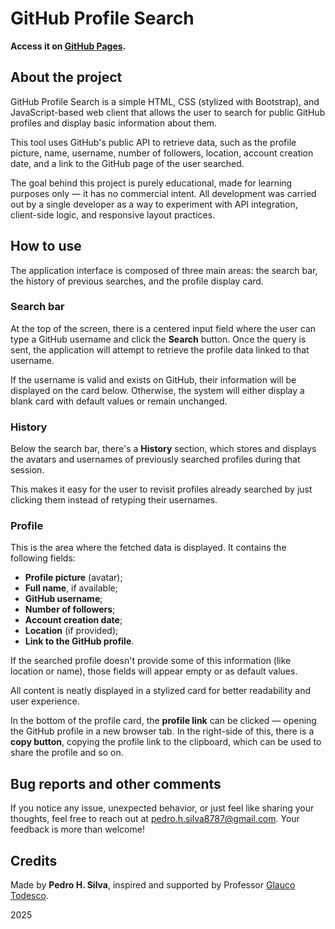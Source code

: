 # GitHub Profile Search  
**Access it on [GitHub Pages](https://peduu87.github.io/github-profile-search/).**

## About the project  
GitHub Profile Search is a simple HTML, CSS (stylized with Bootstrap), and JavaScript-based web client that allows the user to search for public GitHub profiles and display basic information about them.  

This tool uses GitHub's public API to retrieve data, such as the profile picture, name, username, number of followers, location, account creation date, and a link to the GitHub page of the user searched.  

The goal behind this project is purely educational, made for learning purposes only — it has no commercial intent. All development was carried out by a single developer as a way to experiment with API integration, client-side logic, and responsive layout practices.

## How to use  
The application interface is composed of three main areas: the search bar, the history of previous searches, and the profile display card.  

### Search bar  
At the top of the screen, there is a centered input field where the user can type a GitHub username and click the **Search** button. Once the query is sent, the application will attempt to retrieve the profile data linked to that username.  

If the username is valid and exists on GitHub, their information will be displayed on the card below. Otherwise, the system will either display a blank card with default values or remain unchanged.

### History  
Below the search bar, there's a **History** section, which stores and displays the avatars and usernames of previously searched profiles during that session.  

This makes it easy for the user to revisit profiles already searched by just clicking them instead of retyping their usernames.

### Profile  
This is the area where the fetched data is displayed. It contains the following fields:
- **Profile picture** (avatar);
- **Full name**, if available;
- **GitHub username**;
- **Number of followers**;
- **Account creation date**;
- **Location** (if provided);
- **Link to the GitHub profile**.

If the searched profile doesn't provide some of this information (like location or name), those fields will appear empty or as default values.  

All content is neatly displayed in a stylized card for better readability and user experience.   

In the bottom of the profile card, the **profile link** can be clicked — opening the GitHub profile in a new browser tab. In the right-side of this, there is a **copy button**, copying the profile link to the clipboard, which can be used to share the profile and so on.

## Bug reports and other comments  
If you notice any issue, unexpected behavior, or just feel like sharing your thoughts, feel free to reach out at pedro.h.silva8787@gmail.com. Your feedback is more than welcome!

## Credits  
Made by **Pedro H. Silva**, inspired and supported by Professor [Glauco Todesco](https://github.com/glaucotodesco).  

2025  
